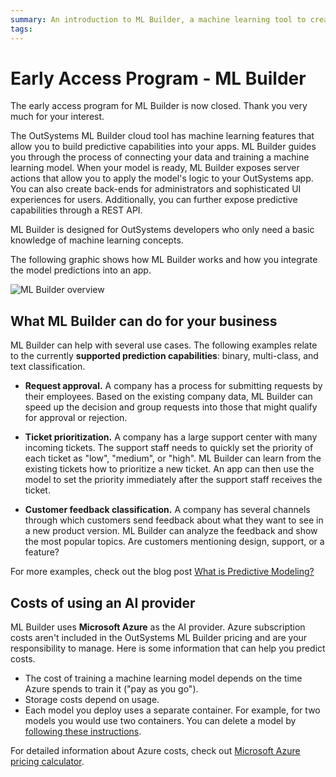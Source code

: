 ```yaml
---
summary: An introduction to ML Builder, a machine learning tool to create predictive capabilities into your apps.
tags:
---
```


# Early Access Program - ML Builder

<div class="info" markdown="1">

The early access program for ML Builder is now closed. Thank you very much for your interest.

</div>

The OutSystems ML Builder cloud tool has machine learning features that allow you to build predictive capabilities into your apps. ML Builder guides you through the process of connecting your data and training a machine learning model. When your model is ready, ML Builder exposes server actions that allow you to apply the model's logic to your OutSystems app. You can also create back-ends for administrators and sophisticated UI experiences for users. Additionally, you can further expose predictive capabilities through a REST API.

ML Builder is designed for OutSystems developers who only need a basic knowledge of machine learning concepts.

The following graphic shows how ML Builder works and how you integrate the model predictions into an app.

![ML Builder overview](images/overview-diag.png?width=900)

## What ML Builder can do for your business

ML Builder can help with several use cases. The following examples relate to the currently **supported prediction capabilities**: binary, multi-class, and text classification.

* **Request approval.** A company has a process for submitting requests by their employees. Based on the existing company data, ML Builder can speed up the decision and group requests into those that might qualify for approval or rejection.

* **Ticket prioritization.** A company has a large support center with many incoming tickets. The support staff needs to quickly set the priority of each ticket as "low", "medium", or "high". ML Builder can learn from the existing tickets how to prioritize a new ticket. An app can then use the model to set the priority immediately after the support staff receives the ticket.

* **Customer feedback classification.** A company has several channels through which customers send feedback about what they want to see in a new product version. ML Builder can analyze the feedback and show the most popular topics. Are customers mentioning design, support, or a feature?

For more examples, check out the blog post [What is Predictive Modeling?](https://www.outsystems.com/blog/posts/predictive-modeling/)

## Costs of using an AI provider

ML Builder uses **Microsoft Azure** as the AI provider. Azure subscription costs aren't included in the OutSystems ML Builder pricing and are your responsibility to manage. Here is some information that can help you predict costs.

* The cost of training a machine learning model depends on the time Azure spends to train it ("pay as you go").
* Storage costs depend on usage.
* Each model you deploy uses a separate container. For example, for two models you would use two containers. You can delete a model by [following these instructions](https://docs.google.com/document/d/167TZlQ4RIx1-Dm_3GEY9oO_sFQYsSuhHVTQXav73Bko/edit#heading=h.gzg7hefg9yzg).

For detailed information about Azure costs, check out [Microsoft Azure pricing calculator](https://azure.microsoft.com/en-us/pricing/calculator/).
